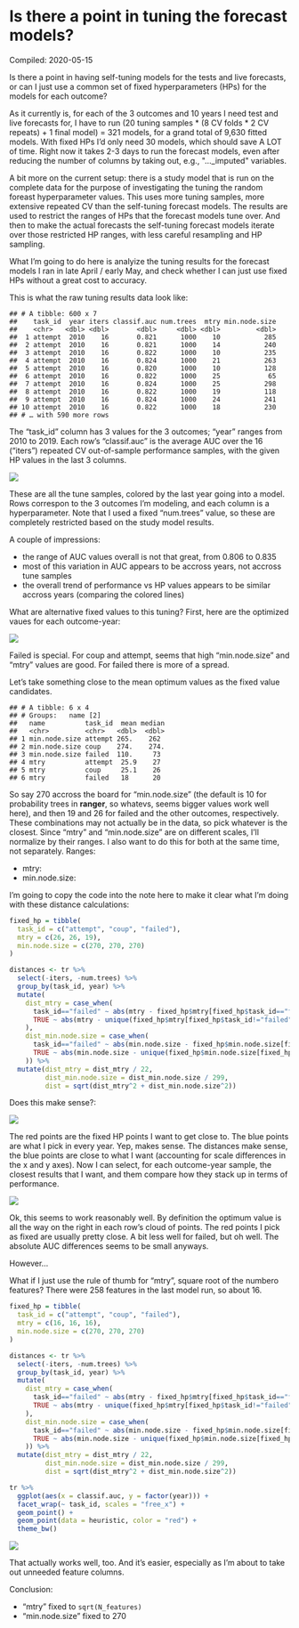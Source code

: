 Is there a point in tuning the forecast models?
================

Compiled: 2020-05-15

Is there a point in having self-tuning models for the tests and live
forecasts, or can I just use a common set of fixed hyperparameters (HPs)
for the models for each outcome?

As it currently is, for each of the 3 outcomes and 10 years I need test
and live forecasts for, I have to run (20 tuning samples \* (8 CV folds
\* 2 CV repeats) + 1 final model) = 321 models, for a grand total of
9,630 fitted models. With fixed HPs I’d only need 30 models, which
should save A LOT of time. Right now it takes 2-3 days to run the
forecast models, even after reducing the number of columns by taking
out, e.g., "…\_imputed" variables.

A bit more on the current setup: there is a study model that is run on
the complete data for the purpose of investigating the tuning the random
foreast hyperparameter values. This uses more tuning samples, more
extensive repeated CV than the self-tuning forecast models. The results
are used to restrict the ranges of HPs that the forecast models tune
over. And then to make the actual forecasts the self-tuning forecast
models iterate over those restricted HP ranges, with less careful
resampling and HP sampling.

What I’m going to do here is analyize the tuning results for the
forecast models I ran in late April / early May, and check whether I can
just use fixed HPs without a great cost to accuracy.

This is what the raw tuning results data look like:

    ## # A tibble: 600 x 7
    ##    task_id  year iters classif.auc num.trees  mtry min.node.size
    ##    <chr>   <dbl> <dbl>       <dbl>     <dbl> <dbl>         <dbl>
    ##  1 attempt  2010    16       0.821      1000    10           285
    ##  2 attempt  2010    16       0.821      1000    14           240
    ##  3 attempt  2010    16       0.822      1000    10           235
    ##  4 attempt  2010    16       0.824      1000    21           263
    ##  5 attempt  2010    16       0.820      1000    10           128
    ##  6 attempt  2010    16       0.822      1000    25            65
    ##  7 attempt  2010    16       0.824      1000    25           298
    ##  8 attempt  2010    16       0.822      1000    19           118
    ##  9 attempt  2010    16       0.824      1000    24           241
    ## 10 attempt  2010    16       0.822      1000    18           230
    ## # … with 590 more rows

The “task\_id” column has 3 values for the 3 outcomes; “year” ranges
from 2010 to 2019. Each row’s “classif.auc” is the average AUC over the
16 (“iters”) repeated CV out-of-sample performance samples, with the
given HP values in the last 3 columns.

![](forecast-model-tuning_files/figure-gfm/unnamed-chunk-3-1.png)<!-- -->

These are all the tune samples, colored by the last year going into a
model. Rows correspon to the 3 outcomes I’m modeling, and each column is
a hyperparameter. Note that I used a fixed “num.trees” value, so these
are completely restricted based on the study model results.

A couple of impressions:

  - the range of AUC values overall is not that great, from 0.806 to
    0.835
  - most of this variation in AUC appears to be accross years, not
    accross tune samples
  - the overall trend of performance vs HP values appears to be similar
    accross years (comparing the colored lines)

What are alternative fixed values to this tuning? First, here are the
optimized vaues for each outcome-year:

![](forecast-model-tuning_files/figure-gfm/unnamed-chunk-4-1.png)<!-- -->

Failed is special. For coup and attempt, seems that high “min.node.size”
and “mtry” values are good. For failed there is more of a spread.

Let’s take something close to the mean optimum values as the fixed value
candidates.

    ## # A tibble: 6 x 4
    ## # Groups:   name [2]
    ##   name          task_id  mean median
    ##   <chr>         <chr>   <dbl>  <dbl>
    ## 1 min.node.size attempt 265.    262 
    ## 2 min.node.size coup    274.    274.
    ## 3 min.node.size failed  110.     73 
    ## 4 mtry          attempt  25.9    27 
    ## 5 mtry          coup     25.1    26 
    ## 6 mtry          failed   18      20

So say 270 accross the board for “min.node.size” (the default is 10 for
probability trees in **ranger**, so whatevs, seems bigger values work
well here), and then 19 and 26 for failed and the other outcomes,
respectively. These combinations may not actually be in the data, so
pick whatever is the closest. Since “mtry” and “min.node.size” are on
different scales, I’ll normalize by their ranges. I also want to do this
for both at the same time, not separately. Ranges:

  - mtry:
  - min.node.size:

I’m going to copy the code into the note here to make it clear what I’m
doing with these distance calculations:

``` r
fixed_hp = tibble(
  task_id = c("attempt", "coup", "failed"),
  mtry = c(26, 26, 19),
  min.node.size = c(270, 270, 270)
)

distances <- tr %>%
  select(-iters, -num.trees) %>%
  group_by(task_id, year) %>%
  mutate(
    dist_mtry = case_when(
      task_id=="failed" ~ abs(mtry - fixed_hp$mtry[fixed_hp$task_id=="failed"]),
      TRUE ~ abs(mtry - unique(fixed_hp$mtry[fixed_hp$task_id!="failed"]))
    ),
    dist_min.node.size = case_when(
      task_id=="failed" ~ abs(min.node.size - fixed_hp$min.node.size[fixed_hp$task_id=="failed"]),
      TRUE ~ abs(min.node.size - unique(fixed_hp$min.node.size[fixed_hp$task_id!="failed"]))
    )) %>%
  mutate(dist_mtry = dist_mtry / 22,
         dist_min.node.size = dist_min.node.size / 299,
         dist = sqrt(dist_mtry^2 + dist_min.node.size^2))
```

Does this make sense?:

![](forecast-model-tuning_files/figure-gfm/unnamed-chunk-7-1.png)<!-- -->

The red points are the fixed HP points I want to get close to. The blue
points are what I pick in every year. Yep, makes sense. The distances
make sense, the blue points are close to what I want (accounting for
scale differences in the x and y axes). Now I can select, for each
outcome-year sample, the closest results that I want, and them compare
how they stack up in terms of performance.

![](forecast-model-tuning_files/figure-gfm/unnamed-chunk-8-1.png)<!-- -->

Ok, this seems to work reasonably well. By definition the optimum value
is all the way on the right in each row’s cloud of points. The red
points I pick as fixed are usually pretty close. A bit less well for
failed, but oh well. The absolute AUC differences seems to be small
anyways.

However…

What if I just use the rule of thumb for “mtry”, square root of the
numbero features? There were 258 features in the last model run, so
about 16.

``` r
fixed_hp = tibble(
  task_id = c("attempt", "coup", "failed"),
  mtry = c(16, 16, 16),
  min.node.size = c(270, 270, 270)
)

distances <- tr %>%
  select(-iters, -num.trees) %>%
  group_by(task_id, year) %>%
  mutate(
    dist_mtry = case_when(
      task_id=="failed" ~ abs(mtry - fixed_hp$mtry[fixed_hp$task_id=="failed"]),
      TRUE ~ abs(mtry - unique(fixed_hp$mtry[fixed_hp$task_id!="failed"]))
    ),
    dist_min.node.size = case_when(
      task_id=="failed" ~ abs(min.node.size - fixed_hp$min.node.size[fixed_hp$task_id=="failed"]),
      TRUE ~ abs(min.node.size - unique(fixed_hp$min.node.size[fixed_hp$task_id!="failed"]))
    )) %>%
  mutate(dist_mtry = dist_mtry / 22,
         dist_min.node.size = dist_min.node.size / 299,
         dist = sqrt(dist_mtry^2 + dist_min.node.size^2))

tr %>%
  ggplot(aes(x = classif.auc, y = factor(year))) + 
  facet_wrap(~ task_id, scales = "free_x") +
  geom_point() +
  geom_point(data = heuristic, color = "red") + 
  theme_bw()
```

![](forecast-model-tuning_files/figure-gfm/unnamed-chunk-9-1.png)<!-- -->

That actually works well, too. And it’s easier, especially as I’m about
to take out unneeded feature columns.

Conclusion:

  - “mtry” fixed to `sqrt(N_features)`
  - “min.node.size” fixed to 270
